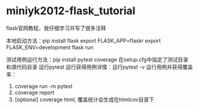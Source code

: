# miniyk2012-flask_tutorial
flask官网教程，我仔细学习并写了很多注释

本地启动方法：pip install flask
export FLASK_APP=flaskr
export FLASK_ENV=development
flask run


测试用例运行方法：pip install pytest coverage
在setup.cfg中指定了测试目录和源代码目录
运行pytest
运行获得用例详情：运行pytest -v
运行用例并获得覆盖率：
1. coverage run -m pytest
2. coverage report
3. [optional] coverage html, 覆盖统计会生成在htmlcov目录下